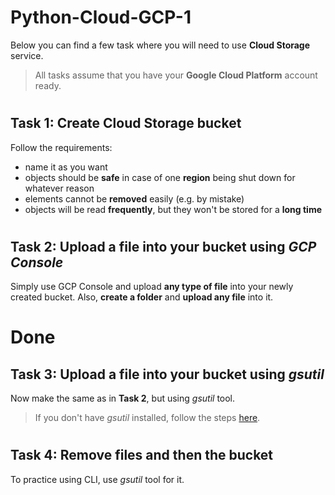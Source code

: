 # Python-Cloud-GCP-1

Below you can find a few task where you will need to use **Cloud Storage** service.

> All tasks assume that you have your **Google Cloud Platform** account ready.

#

## Task 1: Create Cloud Storage bucket

Follow the requirements:
* name it as you want
* objects should be **safe** in case of one **region** being shut down for whatever reason
* elements cannot be **removed** easily (e.g. by mistake)
* objects will be read **frequently**, but they won't be stored for a **long time**

#

## Task 2: Upload a file into your bucket using _GCP Console_

Simply use GCP Console and upload **any type of file** into your newly created bucket.
Also, **create a folder** and **upload any file** into it.

# Done

## Task 3: Upload a file into your bucket using _gsutil_

Now make the same as in **Task 2**, but using _gsutil_ tool.

> If you don't have _gsutil_ installed, follow the steps [here](https://cloud.google.com/storage/docs/gsutil_install).

#

## Task 4: Remove files and then the bucket

To practice using CLI, use _gsutil_ tool for it.
